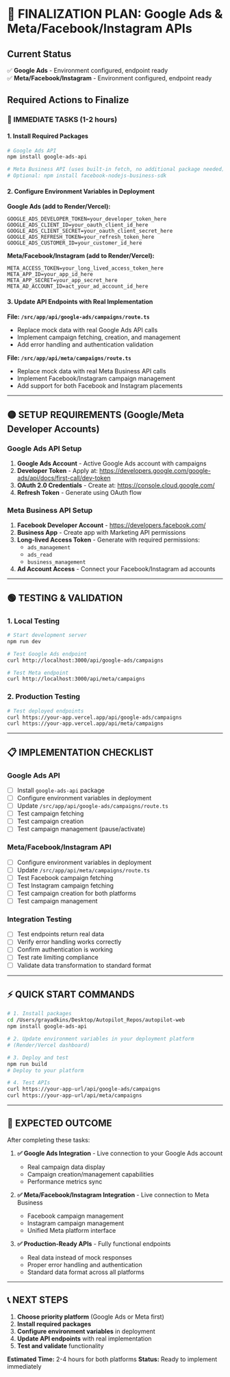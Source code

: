 # 🎯 FINALIZATION PLAN: Google Ads & Meta/Facebook/Instagram APIs

## **Current Status**
✅ **Google Ads** - Environment configured, endpoint ready  
✅ **Meta/Facebook/Instagram** - Environment configured, endpoint ready  

## **Required Actions to Finalize**

### **🔴 IMMEDIATE TASKS (1-2 hours)**

#### **1. Install Required Packages**
```bash
# Google Ads API
npm install google-ads-api

# Meta Business API (uses built-in fetch, no additional package needed)
# Optional: npm install facebook-nodejs-business-sdk
```

#### **2. Configure Environment Variables in Deployment**

**Google Ads (add to Render/Vercel):**
```env
GOOGLE_ADS_DEVELOPER_TOKEN=your_developer_token_here
GOOGLE_ADS_CLIENT_ID=your_oauth_client_id_here  
GOOGLE_ADS_CLIENT_SECRET=your_oauth_client_secret_here
GOOGLE_ADS_REFRESH_TOKEN=your_refresh_token_here
GOOGLE_ADS_CUSTOMER_ID=your_customer_id_here
```

**Meta/Facebook/Instagram (add to Render/Vercel):**
```env
META_ACCESS_TOKEN=your_long_lived_access_token_here
META_APP_ID=your_app_id_here
META_APP_SECRET=your_app_secret_here
META_AD_ACCOUNT_ID=act_your_ad_account_id_here
```

#### **3. Update API Endpoints with Real Implementation**

**File: `/src/app/api/google-ads/campaigns/route.ts`**
- Replace mock data with real Google Ads API calls
- Implement campaign fetching, creation, and management
- Add error handling and authentication validation

**File: `/src/app/api/meta/campaigns/route.ts`**
- Replace mock data with real Meta Business API calls
- Implement Facebook/Instagram campaign management
- Add support for both Facebook and Instagram placements

---

## **🟡 SETUP REQUIREMENTS (Google/Meta Developer Accounts)**

### **Google Ads API Setup**
1. **Google Ads Account** - Active Google Ads account with campaigns
2. **Developer Token** - Apply at: https://developers.google.com/google-ads/api/docs/first-call/dev-token
3. **OAuth 2.0 Credentials** - Create at: https://console.cloud.google.com/
4. **Refresh Token** - Generate using OAuth flow

### **Meta Business API Setup**
1. **Facebook Developer Account** - https://developers.facebook.com/
2. **Business App** - Create app with Marketing API permissions
3. **Long-lived Access Token** - Generate with required permissions:
   - `ads_management`
   - `ads_read`
   - `business_management`
4. **Ad Account Access** - Connect your Facebook/Instagram ad accounts

---

## **🟢 TESTING & VALIDATION**

### **1. Local Testing**
```bash
# Start development server
npm run dev

# Test Google Ads endpoint
curl http://localhost:3000/api/google-ads/campaigns

# Test Meta endpoint  
curl http://localhost:3000/api/meta/campaigns
```

### **2. Production Testing**
```bash
# Test deployed endpoints
curl https://your-app.vercel.app/api/google-ads/campaigns
curl https://your-app.vercel.app/api/meta/campaigns
```

---

## **📋 IMPLEMENTATION CHECKLIST**

### **Google Ads API**
- [ ] Install `google-ads-api` package
- [ ] Configure environment variables in deployment
- [ ] Update `/src/app/api/google-ads/campaigns/route.ts`
- [ ] Test campaign fetching
- [ ] Test campaign creation
- [ ] Test campaign management (pause/activate)

### **Meta/Facebook/Instagram API**
- [ ] Configure environment variables in deployment  
- [ ] Update `/src/app/api/meta/campaigns/route.ts`
- [ ] Test Facebook campaign fetching
- [ ] Test Instagram campaign fetching
- [ ] Test campaign creation for both platforms
- [ ] Test campaign management

### **Integration Testing**
- [ ] Test endpoints return real data
- [ ] Verify error handling works correctly
- [ ] Confirm authentication is working
- [ ] Test rate limiting compliance
- [ ] Validate data transformation to standard format

---

## **⚡ QUICK START COMMANDS**

```bash
# 1. Install packages
cd /Users/grayadkins/Desktop/Autopilot_Repos/autopilot-web
npm install google-ads-api

# 2. Update environment variables in your deployment platform
# (Render/Vercel dashboard)

# 3. Deploy and test
npm run build
# Deploy to your platform

# 4. Test APIs
curl https://your-app-url/api/google-ads/campaigns
curl https://your-app-url/api/meta/campaigns
```

---

## **🚀 EXPECTED OUTCOME**

After completing these tasks:

1. **✅ Google Ads Integration** - Live connection to your Google Ads account
   - Real campaign data display
   - Campaign creation/management capabilities
   - Performance metrics sync

2. **✅ Meta/Facebook/Instagram Integration** - Live connection to Meta Business
   - Facebook campaign management
   - Instagram campaign management  
   - Unified Meta platform interface

3. **✅ Production-Ready APIs** - Fully functional endpoints
   - Real data instead of mock responses
   - Proper error handling and authentication
   - Standard data format across all platforms

---

## **📞 NEXT STEPS**

1. **Choose priority platform** (Google Ads or Meta first)
2. **Install required packages** 
3. **Configure environment variables** in deployment
4. **Update API endpoints** with real implementation
5. **Test and validate** functionality

**Estimated Time:** 2-4 hours for both platforms
**Status:** Ready to implement immediately